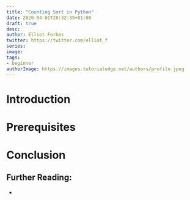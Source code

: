 ```yaml
---
title: "Counting Sort in Python"
date: 2020-04-01T20:32:39+01:00
draft: true
desc: 
author: Elliot Forbes
twitter: https://twitter.com/elliot_f
series: 
image: 
tags:
- beginner
authorImage: https://images.tutorialedge.net/authors/profile.jpeg
---
```


# Introduction

# Prerequisites

# Conclusion

## Further Reading:

* []()